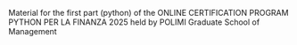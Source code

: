 Material for the first part (python) of the ONLINE CERTIFICATION PROGRAM PYTHON PER LA FINANZA 2025 held by POLIMI Graduate School of Management
